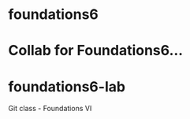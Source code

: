 foundations6
============

Collab for Foundations6... 
=======

foundations6-lab
================

Git class - Foundations VI
